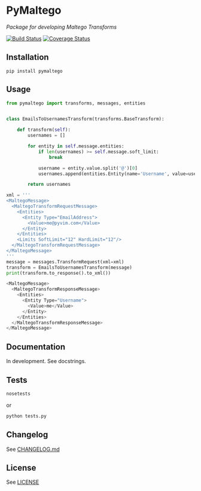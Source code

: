 # PyMaltego #
*Package for developing Maltego Transforms*

[![Build Status](https://travis-ci.org/pyvim/pymaltego.svg)](https://travis-ci.org/pyvim/pymaltego)
[![Coverage Status](https://coveralls.io/repos/pyvim/pymaltego/badge.svg?branch=master&service=github)](https://coveralls.io/github/pyvim/pymaltego?branch=master)

## Installation ##

`pip install pymaltego`

## Usage ##

```python
from pymaltego import transforms, messages, entities


class EmailsToUsernamesTransform(transforms.BaseTransform):

    def transform(self):
        usernames = []

        for entity in self.message.entities:
            if len(usernames) >= self.message.soft_limit:
                break

            username = entity.value.split('@')[0]
            usernames.append(entities.Entity(name='Username', value=username))

        return usernames

xml = '''
<MaltegoMessage>
  <MaltegoTransformRequestMessage>
    <Entities>
      <Entity Type="EmailAddress">
        <Value>me@pyvim.com</Value>
      </Entity>
    </Entities>
    <Limits SoftLimit="12" HardLimit="12"/>
  </MaltegoTransformRequestMessage>
</MaltegoMessage>
'''
message = messages.TransformRequest(xml=xml)
transform = EmailsToUsernamesTransform(message)
print(transform.to_response().to_xml())

<MaltegoMessage>
  <MaltegoTransformResponseMessage>
    <Entities>
      <Entity Type="Username">
        <Value>me</Value>
      </Entity>
    </Entities>
  </MaltegoTransformResponseMessage>
</MaltegoMessage>
```

## Documentation ##
In development. See docstrings.

## Tests ##
```bash
nosetests
```
or
```bash
python tests.py
```

## Changelog ##
See [CHANGELOG.md](https://github.com/pyvim/pymaltego/blob/master/CHANGELOG.md)

## License ##
See [LICENSE](https://github.com/pyvim/pymaltego/blob/master/LICENSE)
